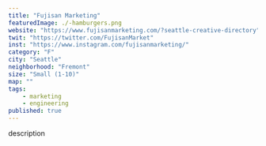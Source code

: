 ```yaml
---
title: "Fujisan Marketing"
featuredImage: ./-hamburgers.png
website: "https://www.fujisanmarketing.com/?seattle-creative-directory"
twit: "https://twitter.com/FujisanMarket"
inst: "https://www.instagram.com/fujisanmarketing/"
category: "F"
city: "Seattle"
neighborhood: "Fremont"
size: "Small (1-10)"
map: ""
tags:
    - marketing
    - engineering
published: true
---
```


description

